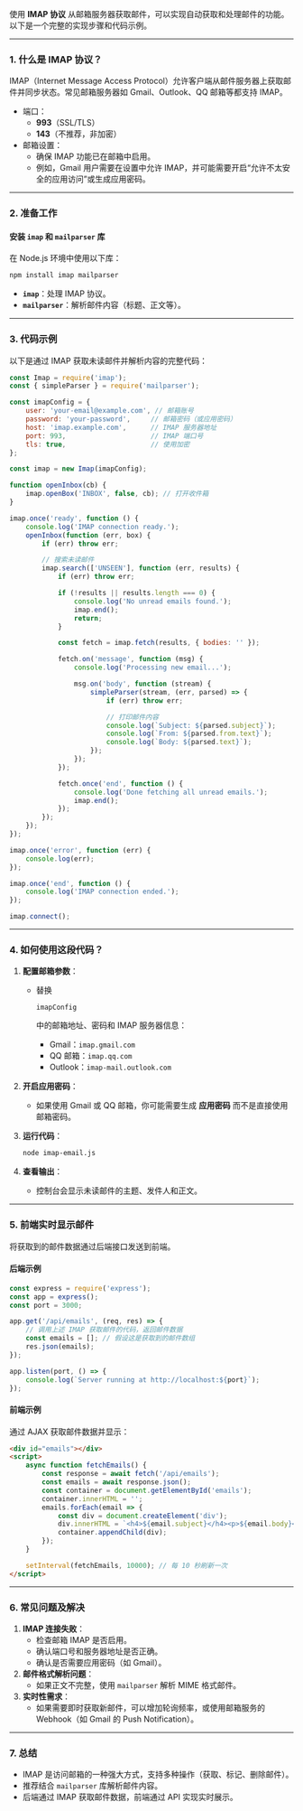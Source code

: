 使用 **IMAP 协议** 从邮箱服务器获取邮件，可以实现自动获取和处理邮件的功能。以下是一个完整的实现步骤和代码示例。

------

### **1. 什么是 IMAP 协议？**

IMAP（Internet Message Access Protocol）允许客户端从邮件服务器上获取邮件并同步状态。常见邮箱服务器如 Gmail、Outlook、QQ 邮箱等都支持 IMAP。

- 端口：
  - **993**（SSL/TLS）
  - **143**（不推荐，非加密）
- 邮箱设置：
  - 确保 IMAP 功能已在邮箱中启用。
  - 例如，Gmail 用户需要在设置中允许 IMAP，并可能需要开启“允许不太安全的应用访问”或生成应用密码。

------

### **2. 准备工作**

#### **安装 `imap` 和 `mailparser` 库**

在 Node.js 环境中使用以下库：

```bash
npm install imap mailparser
```

- **`imap`**：处理 IMAP 协议。
- **`mailparser`**：解析邮件内容（标题、正文等）。

------

### **3. 代码示例**

以下是通过 IMAP 获取未读邮件并解析内容的完整代码：

```javascript
const Imap = require('imap');
const { simpleParser } = require('mailparser');

const imapConfig = {
    user: 'your-email@example.com', // 邮箱账号
    password: 'your-password',     // 邮箱密码（或应用密码）
    host: 'imap.example.com',      // IMAP 服务器地址
    port: 993,                     // IMAP 端口号
    tls: true,                     // 使用加密
};

const imap = new Imap(imapConfig);

function openInbox(cb) {
    imap.openBox('INBOX', false, cb); // 打开收件箱
}

imap.once('ready', function () {
    console.log('IMAP connection ready.');
    openInbox(function (err, box) {
        if (err) throw err;

        // 搜索未读邮件
        imap.search(['UNSEEN'], function (err, results) {
            if (err) throw err;

            if (!results || results.length === 0) {
                console.log('No unread emails found.');
                imap.end();
                return;
            }

            const fetch = imap.fetch(results, { bodies: '' });

            fetch.on('message', function (msg) {
                console.log('Processing new email...');

                msg.on('body', function (stream) {
                    simpleParser(stream, (err, parsed) => {
                        if (err) throw err;

                        // 打印邮件内容
                        console.log(`Subject: ${parsed.subject}`);
                        console.log(`From: ${parsed.from.text}`);
                        console.log(`Body: ${parsed.text}`);
                    });
                });
            });

            fetch.once('end', function () {
                console.log('Done fetching all unread emails.');
                imap.end();
            });
        });
    });
});

imap.once('error', function (err) {
    console.log(err);
});

imap.once('end', function () {
    console.log('IMAP connection ended.');
});

imap.connect();
```

------

### **4. 如何使用这段代码？**

1. **配置邮箱参数**：

   - 替换 

     ```
     imapConfig
     ```

      中的邮箱地址、密码和 IMAP 服务器信息：

     - Gmail：`imap.gmail.com`
     - QQ 邮箱：`imap.qq.com`
     - Outlook：`imap-mail.outlook.com`

2. **开启应用密码**：

   - 如果使用 Gmail 或 QQ 邮箱，你可能需要生成 **应用密码** 而不是直接使用邮箱密码。

3. **运行代码**：

   ```bash
   node imap-email.js
   ```

4. **查看输出**：

   - 控制台会显示未读邮件的主题、发件人和正文。

------

### **5. 前端实时显示邮件**

将获取到的邮件数据通过后端接口发送到前端。

#### **后端示例**

```javascript
const express = require('express');
const app = express();
const port = 3000;

app.get('/api/emails', (req, res) => {
    // 调用上述 IMAP 获取邮件的代码，返回邮件数据
    const emails = []; // 假设这是获取到的邮件数组
    res.json(emails);
});

app.listen(port, () => {
    console.log(`Server running at http://localhost:${port}`);
});
```

#### **前端示例**

通过 AJAX 获取邮件数据并显示：

```html
<div id="emails"></div>
<script>
    async function fetchEmails() {
        const response = await fetch('/api/emails');
        const emails = await response.json();
        const container = document.getElementById('emails');
        container.innerHTML = '';
        emails.forEach(email => {
            const div = document.createElement('div');
            div.innerHTML = `<h4>${email.subject}</h4><p>${email.body}</p>`;
            container.appendChild(div);
        });
    }

    setInterval(fetchEmails, 10000); // 每 10 秒刷新一次
</script>
```

------

### **6. 常见问题及解决**

1. **IMAP 连接失败**：
   - 检查邮箱 IMAP 是否启用。
   - 确认端口号和服务器地址是否正确。
   - 确认是否需要应用密码（如 Gmail）。
2. **邮件格式解析问题**：
   - 如果正文不完整，使用 `mailparser` 解析 MIME 格式邮件。
3. **实时性需求**：
   - 如果需要即时获取新邮件，可以增加轮询频率，或使用邮箱服务的 Webhook（如 Gmail 的 Push Notification）。

------

### **7. 总结**

- IMAP 是访问邮箱的一种强大方式，支持多种操作（获取、标记、删除邮件）。
- 推荐结合 `mailparser` 库解析邮件内容。
- 后端通过 IMAP 获取邮件数据，前端通过 API 实现实时展示。